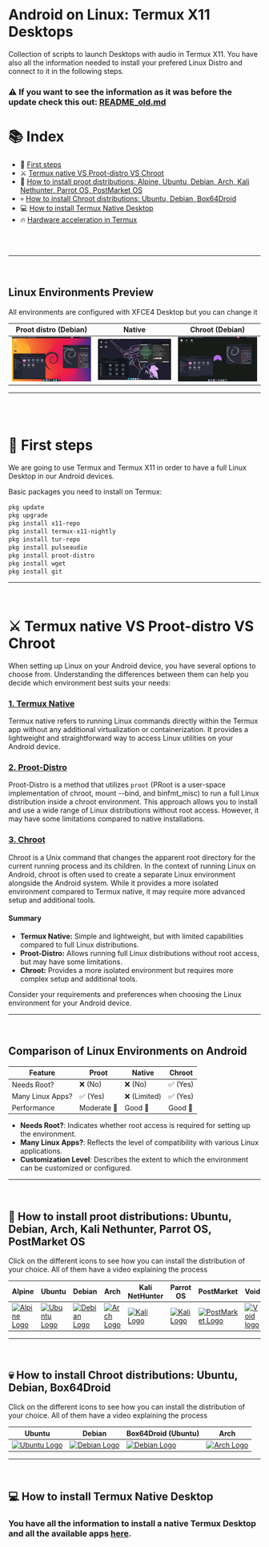 # Android on Linux: Termux X11 Desktops

Collection of scripts to launch Desktops with audio in Termux X11. You have also all the information needed to install your prefered Linux Distro and connect to it in the following steps. 

### ⚠️ If you want to see the information as it was before the update check this out: [README_old.md](README_old.md)




# 📚 Index
* 🏁 [First steps](#first-steps)
* ⚔️ [Termux native VS Proot-distro VS Chroot](#choose-linux)
* 🐧 [How to install proot distributions: Alpine, Ubuntu, Debian, Arch, Kali Nethunter, Parrot OS, PostMarket OS](#proot-distributions)
* 💀 [How to install Chroot distributions: Ubuntu, Debian, Box64Droid](#chroot-distributions)
* 💻 [How to install Termux Native Desktop](#termux-native)
* 🔥 [Hardware acceleration in Termux](https://github.com/xcyber-star/Termux-Desktops/blob/main/Documentation/HardwareAcceleration.md)

<br>
<br>  

---  
<br>


## Linux Environments Preview
All environments are configured with XFCE4 Desktop but you can change it

| Proot distro (Debian) | Native | Chroot (Debian) |
|---------------------------------------------|---------------------------------------------|---------------------------------------------|
| <img src="/Documentation/images/preview_proot.jpg"/> | <img src="/Documentation/images/preview_native.jpg"/>| <img src="/Documentation/images/preview_chroot.jpg"/>|


---  
<br>
<br>

# 🏁 First steps <a name=first-steps></a>
We are going to use Termux and Termux X11 in order to have a full Linux Desktop in our Android devices. 



Basic packages you need to install on Termux: 

```
pkg update
pkg upgrade
pkg install x11-repo
pkg install termux-x11-nightly
pkg install tur-repo
pkg install pulseaudio
pkg install proot-distro
pkg install wget
pkg install git
```

---  
<br>

# ⚔️ Termux native VS Proot-distro VS Chroot <a name=choose-linux></a>

When setting up Linux on your Android device, you have several options to choose from. Understanding the differences between them can help you decide which environment best suits your needs:

### [1. Termux Native](#termux-native)



Termux native refers to running Linux commands directly within the Termux app without any additional virtualization or containerization. It provides a lightweight and straightforward way to access Linux utilities on your Android device.

### [2. Proot-Distro](#proot-distro)



Proot-Distro is a method that utilizes `proot` (PRoot is a user-space implementation of chroot, mount --bind, and binfmt_misc) to run a full Linux distribution inside a chroot environment. This approach allows you to install and use a wide range of Linux distributions without root access. However, it may have some limitations compared to native installations.

### [3. Chroot](#chroot)



Chroot is a Unix command that changes the apparent root directory for the current running process and its children. In the context of running Linux on Android, chroot is often used to create a separate Linux environment alongside the Android system. While it provides a more isolated environment compared to Termux native, it may require more advanced setup and additional tools.

#### Summary

- **Termux Native:** Simple and lightweight, but with limited capabilities compared to full Linux distributions.
- **Proot-Distro:** Allows running full Linux distributions without root access, but may have some limitations.
- **Chroot:** Provides a more isolated environment but requires more complex setup and additional tools.

Consider your requirements and preferences when choosing the Linux environment for your Android device.

---  
<br>

## Comparison of Linux Environments on Android

| Feature             | Proot          | Native         | Chroot         |
|---------------------|----------------|----------------|----------------|
| Needs Root?         | ❌ (No)        | ❌ (No)        | ✅ (Yes)       |
| Many Linux Apps?    | ✅ (Yes)   | ❌ (Limited)       | ✅ (Yes)       |
| Performance         | Moderate 💼    | Good 🚀        | Good 🚀   |

- **Needs Root?**: Indicates whether root access is required for setting up the environment.
- **Many Linux Apps?**: Reflects the level of compatibility with various Linux applications.
- **Customization Level**: Describes the extent to which the environment can be customized or configured.

---  
<br>

## 🐧 How to install proot distributions: Ubuntu, Debian, Arch, Kali Nethunter, Parrot OS, PostMarket OS <a name=proot-distributions></a>

Click on the different icons to see how you can install the distribution of your choice. All of them have a video explaining the process 

| Alpine | Ubuntu | Debian | Arch | Kali NetHunter | Parrot OS | PostMarket | Void |
|--------|--------|------|----------------|----------------|----------------|----------------|----------------|
| <a href="/Documentation/proot/alpine_proot.md"><img src="https://upload.wikimedia.org/wikipedia/commons/thumb/6/60/New_Logo_Alpine_Linux.svg/1200px-New_Logo_Alpine_Linux.svg.png" alt="Alpine Logo" width="100"></a> | <a href="/Documentation/proot/ubuntu_proot.md"><img src="https://upload.wikimedia.org/wikipedia/commons/thumb/a/ab/Logo-ubuntu_cof-orange-hex.svg/1200px-Logo-ubuntu_cof-orange-hex.svg.png" alt="Ubuntu Logo" width="100"></a> | <a href="/Documentation/proot/debian_proot.md"><img src="https://www.shareicon.net/data/2015/09/16/101872_debian_512x512.png" alt="Debian Logo" width="100"></a> | <a href="/Documentation/proot/arch_proot.md"><img src="https://cdn0.iconfinder.com/data/icons/flat-round-system/512/archlinux-512.png" alt="Arch Logo" width="100"></a> | <a href="/Documentation/proot/kalinethunter_proot.md"><img src="https://static-00.iconduck.com/assets.00/distributor-logo-kali-linux-icon-2048x2005-dki611fk.png" alt="Kali Logo" width="100"></a> | <a href="/Documentation/proot/parrotos_proot.md"><img src="https://gdm-catalog-fmapi-prod.imgix.net/ProductLogo/b91dba39-aef6-4808-be11-8eda81f81f56.png" alt="Kali Logo" width="100"></a> | <a href="/Documentation/proot/postmarket.md"><img src="https://upload.wikimedia.org/wikipedia/commons/thumb/a/a6/PostmarketOS_logo.svg/1024px-PostmarketOS_logo.svg.png" alt="PostMarket Logo" width="100"></a> | <a href="/Documentation/proot/voidlinux.md"><img src="https://upload.wikimedia.org/wikipedia/commons/thumb/0/02/Void_Linux_logo.svg/2485px-Void_Linux_logo.svg.png" alt="Void logo" width="100"></a> |

---  
<br>

## 💀 How to install Chroot distributions: Ubuntu, Debian, Box64Droid <a name=chroot-distributions></a>

Click on the different icons to see how you can install the distribution of your choice. All of them have a video explaining the process 

| Ubuntu | Debian | Box64Droid (Ubuntu) | Arch |
|--------|--------|--------|--------|
| <a href="/Documentation/chroot/ubuntu_chroot.md"><img src="https://upload.wikimedia.org/wikipedia/commons/thumb/a/ab/Logo-ubuntu_cof-orange-hex.svg/1200px-Logo-ubuntu_cof-orange-hex.svg.png" alt="Ubuntu Logo" width="100"></a> | <a href="/Documentation/chroot/debian_chroot.md"><img src="https://www.shareicon.net/data/2015/09/16/101872_debian_512x512.png" alt="Debian Logo" width="100"></a> | <a href="/Documentation/chroot/box64droid_chroot.md"><img src="https://box64droid.com/wp-content/uploads/2023/10/Box64droid-logo.png" alt="Debian Logo" width="100"></a> | <a href="/Documentation/chroot/arch_chroot.md"><img src="https://cdn0.iconfinder.com/data/icons/flat-round-system/512/archlinux-512.png" alt="Arch Logo" width="100"></a> |

---  
<br>

## 💻 How to install Termux Native Desktop <a name=termux-native></a>
### You have all the information to install a native Termux Desktop and all the available apps [here](/Documentation/native/termux_native.md).
